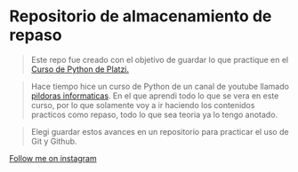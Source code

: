 # Repositorio de almacenamiento de repaso

>Este repo fue creado con el objetivo de guardar lo que practique en el [Curso de Python de Platzi.](https://platzi.com/clases/python/)

> Hace tiempo hice un curso de Python de un canal de youtube llamado [pildoras informaticas](https://www.youtube.com/user/pildorasinformaticas). En el que aprendi todo lo que se vera en este curso, por lo que solamente voy a ir haciendo los contenidos practicos como repaso, todo lo que sea teoria ya lo tengo anotado.

> Elegi guardar estos avances en un repositorio para practicar el uso de Git y Github.

[Follow me on instagram](https://www.instagram.com/nicolasterroni/)